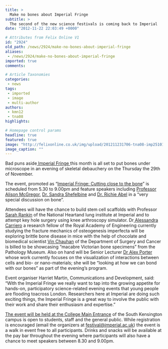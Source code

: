 ```yaml
---
title: >
  Make no bones about Imperial Fringe
subtitle: >
  The second of the new science festivals is coming back to Imperial
date: "2012-11-22 22:03:49 +0000"

# Attributes from Felix Online V1
id: "2924"
old_path: /news/2924/make-no-bones-about-imperial-fringe
aliases:
 - /news/2924/make-no-bones-about-imperial-fringe
imported: true
comments:

# Article Taxonomies
categories:
 - news
tags:
 - imported
 - image
 - multi-author
authors:
 - kmn12
 - tna08
highlights:

# Homepage control params
headline: true
featured: true
image: "http://felixonline.co.uk/img/upload/201211231706-tna08-imp251012_fringehearts_009.jpg"
image_caption: ""
---
```


Bad puns aside[ Imperial Fringe ](http://www3.imperial.ac.uk/festival/fringe)this month is all set to put bones under microscope in an evening of skeletal debauchery on the Thursday the 29th of November.

The event, promoted as “[Imperial Fringe: Cutting close to the bone](http://www2.imperial.ac.uk/blog/studentnoticeboard/2012/11/05/imperial-fringe-cutting-close-to-the-bone-29-nov/)” is scheduled from 5.30 to 9.00pm and feature speakers including [Professor Alison McGregor](http://www1.imperial.ac.uk/medicine/people/a.mcgregor/), [Dr. Sandra Shefelbine](http://www3.imperial.ac.uk/people/s.shefelbine) and [Dr. Richie Abel](http://www1.imperial.ac.uk/medicine/people/richard.abel/) in a “very special discussion on bone”.

Attendees will have the chance to build stem cell scaffolds with Professor[ Sarah Rankin](http://www1.imperial.ac.uk/medicine/people/s.rankin/) of the National Heartand lung institute at Imperial and to attempt key hole surgery using knee arthroscopy simulator.
 Dr[ Alessandra Carriero](http://www3.imperial.ac.uk/people/a.carriero) a research fellow of the Royal Academy of Engineering currently studying the fracture mechanics of osteogenesis imperfecta will be exploring brittle bone disease in mice with the help of chocolate and biomedical scientist [Vin Chauhan](http://www1.imperial.ac.uk/medicine/people/v.chauhan/) of the Department of Surgery and Cancer is billed to be showcasing “macabre Victorian bone specimens” from the Pathology Museum. Also on hand will be Senior Lecturer [Dr Alex Porter ](http://www3.imperial.ac.uk/people/a.porter)whose work currently focuses on the visualization of interactions between cells and bio- or nano-materials; she will be “looking at how we can bond with our bones” as part of the evening’s program.

Event organiser Harriet Martin, Communications and Development, said: “With the Imperial Fringe we really want to tap into the growing appetite for hands-on, participatory science-related evening events that young people are flooding toacross London. Researchers here at Imperial are doing such exciting things, the Imperial Fringe is a great way to involve the public with their work and share their enthusiasm and expertise.”

[The event will be held at the College Main Entrance](http://www3.imperial.ac.uk/festival) of the South Kensington campus is open to students, staff and the general public. While registration is encouraged (email the organizers at [festival@imperial.ac.uk](mailto:festival@imperial.ac.uk)) the event is a walk in event free to all participants. Drinks and snacks will be available at the pay bar throughout the evening where participants will also have a chance to meet speakers between 8.30 and 9.00pm.

